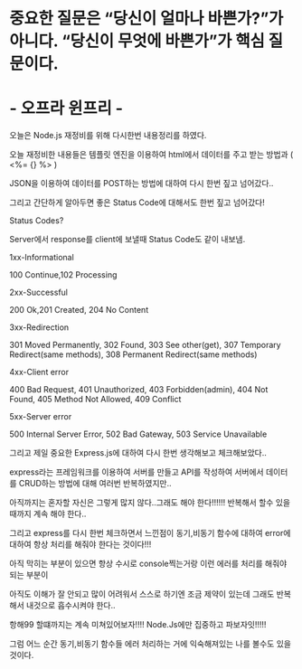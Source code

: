 # 중요한 질문은 “당신이 얼마나 바쁜가?”가 아니다.  “당신이 무엇에 바쁜가”가 핵심 질문이다. 
# - 오프라 윈프리 -

오늘은 Node.js 재정비를 위해 다시한번 내용정리를 하였다.

오늘 재정비한 내용들은 템플릿 엔진을 이용하여 html에서 데이터를 주고 받는 방법과 ( <%= {} %> )

JSON을 이용하여 데이터를 POST하는 방법에 대하여 다시 한번 짚고 넘어갔다..

그리고 간단하게 알아두면 좋은 Status Code에 대해서도 한번 짚고 넘어갔다!

Status Codes?

Server에서 response를 client에 보낼때 Status Code도 같이 내보냄.

1xx-Informational

100 Continue,102 Processing

2xx-Successful

200 Ok,201 Created, 204 No Content

3xx-Redirection

301 Moved Permanently, 302 Found, 303 See other(get), 307 Temporary Redirect(same methods), 308 Permanent Redirect(same methods)

4xx-Client error

400 Bad Request, 401 Unauthorized, 403 Forbidden(admin), 404 Not Found, 405 Method Not Allowed, 409 Conflict

5xx-Server error

500 Internal Server Error, 502 Bad Gateway, 503 Service Unavailable

그리고 제일 중요한 Express.js에 대하여 다시 한번 생각해보고 체크해보았다..

express라는 프레임워크를 이용하여 서버를 만들고 API를 작성하여 서버에서 데이터를 CRUD하는 방법에 대해 여러번 반복하였지만..

아직까지는 혼자할 자신은 그렇게 많지 않다..그래도 해야 한다!!!!!! 반복해서 할수 있을때까지 계속 해야 한다..

그리고 express를 다시 한번 체크하면서 느낀점이 동기,비동기 함수에 대하여 error에 대하여 항상 처리를 해줘야 한다는 것이다!!!

아직 막히는 부분이 있으면 항상 수시로 console찍는거랑 이런 에러를 처리를 해줘야 되는 부분이 

아직도 이해가 잘 안되고 많이 어려워서 스스로 하기엔 조금 제약이 있는데 그래도 반복해서 내것으로 흡수시켜야 한다..

항해99 할떄까지는 계속 미쳐있어보자!!!! Node.Js에만 집중하고 파보자잇!!!!!

그럼 어느 순간 동기,비동기 함수들 에러 처리하는 거에 익숙해져있는 나를 볼수도 있을 것이다.
